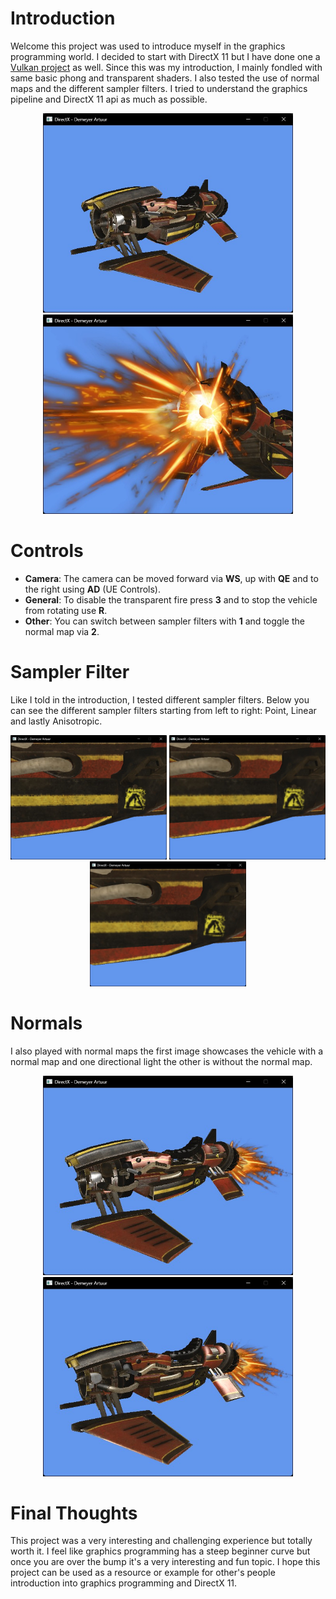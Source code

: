 # Introduction

Welcome this project was used to introduce myself in the graphics programming world. I decided to start with DirectX 11 but I have done one a [Vulkan project](https://github.com/Woestijnbok/Vulkan-Tutorial) as well.
Since this was my introduction, I mainly fondled with same basic phong and transparent shaders. I also tested the use of normal maps and the different sampler filters. 
I tried to understand the graphics pipeline and DirectX 11 api as much as possible.

<div align="center">
  <img src="https://github.com/Woestijnbok/DirectX-11/blob/main/Screenshots/Vehicle.jpg" width="400" height="auto">
  <img src="https://github.com/Woestijnbok/DirectX-11/blob/main/Screenshots/Fire.jpg" width="400" height="auto">
</div>

# Controls

- **Camera**: The camera can be moved forward via **WS**, up with **QE** and to the right using **AD** (UE Controls).
- **General**: To disable the transparent fire press **3** and to stop the vehicle from rotating use **R**.
- **Other**: You can switch between sampler filters with **1** and toggle the normal map via **2**.

# Sampler Filter

Like I told in the introduction, I tested different sampler filters. 
Below you can see the different sampler filters starting from left to right: Point, Linear and lastly Anisotropic.

<div align="center">
  <img src="https://github.com/Woestijnbok/DirectX-11/blob/main/Screenshots/PointSampler.jpg" width="250" height="auto">
  <img src="https://github.com/Woestijnbok/DirectX-11/blob/main/Screenshots/LinearSampler.jpg" width="250" height="auto">
  <img src="https://github.com/Woestijnbok/DirectX-11/blob/main/Screenshots/AnisotropicSampler.jpg" width="250" height="auto">
</div>

# Normals

I also played with normal maps the first image showcases the vehicle with a normal map and one directional light the other is without the normal map.

<div align="center">
  <img src="https://github.com/Woestijnbok/DirectX-11/blob/main/Screenshots/WithNormal.jpg" width="400" height="auto">
  <img src="https://github.com/Woestijnbok/DirectX-11/blob/main/Screenshots/WithoutNormal.jpg" width="400" height="auto">
</div>

# Final Thoughts

This project was a very interesting and challenging experience but totally worth it. 
I feel like graphics programming has a steep beginner curve but once you are over the bump it's a very interesting and fun topic.
I hope this project can be used as a resource or example for other's people introduction into graphics programming and DirectX 11.
